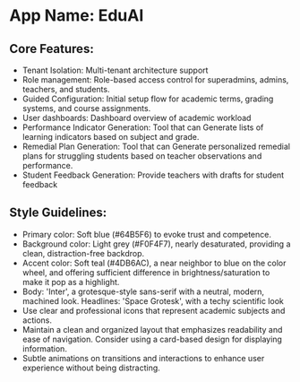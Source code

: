 # **App Name**: EduAI

## Core Features:

- Tenant Isolation: Multi-tenant architecture support
- Role management: Role-based access control for superadmins, admins, teachers, and students.
- Guided Configuration: Initial setup flow for academic terms, grading systems, and course assignments.
- User dashboards: Dashboard overview of academic workload
- Performance Indicator Generation: Tool that can Generate lists of learning indicators based on subject and grade.
- Remedial Plan Generation: Tool that can Generate personalized remedial plans for struggling students based on teacher observations and performance.
- Student Feedback Generation: Provide teachers with drafts for student feedback

## Style Guidelines:

- Primary color: Soft blue (#64B5F6) to evoke trust and competence.
- Background color: Light grey (#F0F4F7), nearly desaturated, providing a clean, distraction-free backdrop.
- Accent color: Soft teal (#4DB6AC), a near neighbor to blue on the color wheel, and offering sufficient difference in brightness/saturation to make it pop as a highlight.
- Body: 'Inter', a grotesque-style sans-serif with a neutral, modern, machined look. Headlines: 'Space Grotesk', with a techy scientific look
- Use clear and professional icons that represent academic subjects and actions.
- Maintain a clean and organized layout that emphasizes readability and ease of navigation. Consider using a card-based design for displaying information.
- Subtle animations on transitions and interactions to enhance user experience without being distracting.